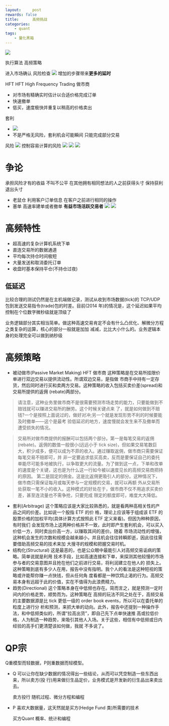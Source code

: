 ```yaml
---
layout:     post
rewards: false
title:      高频挑战
categories:
    - quant
tags:
    - 量化黑箱
---
```


![](https://ws1.sinaimg.cn/large/006tNbRwgy1fv7q77x2n3j313w14m4cq.jpg)

执行算法 高频策略

进入市场确认 风险检查
![](https://ws1.sinaimg.cn/large/006tNbRwgy1fv7r2s93rkj31k00ewq7f.jpg)
增加的步骤带来**更多的延时**

HFT HFT High Frequency Trading
做市商 
- 对市场有精确实时估计以合适价格完成订单
- 快速撤单
- 低买，速度极快并重复以稍高的价格卖出

套利
- ![](https://ws4.sinaimg.cn/large/006tNbRwgy1fv816sh9anj31kw0e4dn8.jpg)
- 不是严格无风险，套利机会可能瞬间 只能完成部分交易

风险
![](https://ws1.sinaimg.cn/large/006tNbRwgy1fv82hzz12yj31kw0l6ak8.jpg)
控制容易计算的风险
![](https://ws1.sinaimg.cn/large/006tNbRwgy1fv82ovfwkwj31j81b4tw2.jpg)
![](https://ws2.sinaimg.cn/large/006tNbRwgy1fv899ucsnej31cy0m8k06.jpg)
![](https://ws1.sinaimg.cn/large/006tNbRwgy1fv89c7jfyrj31cg12qww7.jpg)


# 争论
承担风险才有的收益 不叫不公平
在其他拥有相同想法的人之前获得头寸 保持获利退出头寸

- 老鼠仓
利用客户订单信息 在客户之前进行相同的操作
- 塞单
高速率建单或者撤单  **有益市场活跃交易者**
![](https://ws1.sinaimg.cn/large/006tNbRwgy1fv8w3ffgrdj31kw0flwng.jpg)
![](https://ws3.sinaimg.cn/large/006tNbRwgy1fv8w3o1kldj31kw09udlf.jpg)


# 高频特性
- 超高速的复杂计算机系统下单
- 直连交易所的数据通道
- 平均每次持仓时间极短
- 大量发送和取消委托订单
- 收盘时基本保持平仓(不持仓过夜)

## 低延迟
比较合理的测试仍然是在主机端做记录，测试从收到市场数据(tick)的 TCP/UDP 包到发送交易指令(trade)包的时差。目前(2014 年)的情况是，这个延迟如果平均控制在个位数字微秒级就是顶级了

业务逻辑部分其实相当简单。做这种高速交易肯定不会有什么凸优化、解微分方程之类复杂的运算，核心的部分一般就是加加 减减，比比大小什么的。业务逻辑本身的处理完全可以做到纳秒级

# 高频策略
 - 被动做市(Passive Market Making)
  HFT 做市商
  这种策略是在交易所挂限价单进行双边交易以提供流动性。所谓双边交易，是指做 市商手中持有一定存货，然后同时进行买和卖两方交易。这种策略的收入包括买卖价差(spread)和交易所提供的返佣 (rebate)两部分。

>请注意，这种业务里做市商不是很需要预测市场走势的能力，只要能做到不赔钱就可以赚进交易所的酬劳。这个时候关键点来 了，就是如何做到不赔钱?一个是按照上面说过的，做好对冲;另一个就是发现形势不利的时候要能及时撤单——这个是最考 验低延迟的地方，速度慢就会发生来不及撤单而遭受损失的情况。

>交易所对做市商提供的报酬可以包括两个部分。第一是每笔交易的返佣(rebate)。返佣的数值一般很小(远远小于 tick size)，但如果交易笔数巨大，积少成多，便可以成为不菲的收入。通过赚取返佣，做市商只需要保证每笔交易不赔即可，并 非一定要追求低买高卖，反而是要保证自己的委托单能尽可能多地被执行，以争取更大的流量。为了做到这一点，下单和改单 的速度是个关键，这也是为什么这一行如今被以速度见长的高频交易商把持的原因。
第二是固定的佣金。这是比返佣更吸引人的部分。这种情况下，做市商只需保证每月或每天参与一定规模的交易，就可以再额 外从交易所处获取一笔不小的收入。这种模式的好处在于，做市商不仅不用追求买卖价差，甚至连流量也不需争抢，只要完成 限定的额度即可，难度大大降低。


- 套利(Arbitrage) 
  这个策略应该是大家比较熟悉的，就是看两种高相关性的产品之间的价差。比如说一个股指 ETF 的价 格，理论上应该等于组成该 ETF 的股票价格的加权平均(具体计算方式按照此 ETF 定义来看)。但因为种种原因，有时我们 会发现市场上这两种价格并不一致，此时即产生套利机会，可以买入价低一方，同时卖出价高一方，以赚取其间的差价。随着 市场流动性的增强，这种机会发生的次数和规模会越来越小，并且机会往往转瞬即逝，因此往往需要借助高频交易的技术来加 大搜寻的规模和把握交易时机。
- 结构化(Structural)
  这是最恶的，也是公众眼中最能引人对高频交易诟病的策略。简单说就是利用 技术手段，比如高速连接和下单，来探测其他较慢的市场参与者的交易意图并且抢在他们之前进行交易，将利润建立在他人的 损失上。这种策略到底有多少人在用，报告中没有指明。我个人的看法是这种短视的策略或许能帮你赚一点快钱，但从任何角 度看都是一种饮鸩止渴的行为。高频交易本身有远超于此的价值，实在不值得为此浪费精力。
- 趋势(Directional)
  这个策略本身在中低频也存在。简而言之，就是预测一定时间内的价格走势，顺势而为。这种策略在 高频的玩法不同之处在于，高频交易的主要数据源是比 tick 更低一级的 order book events，所以可以在委托单的粒度上进行分 析和预测，来抓大单的动向。此外，报告中还提到一种操作手法，和中低频类似的，所谓“拉高出货”，即自己先下点单快速推 高或拉低价格，人为制造一种趋势，来吸引其他人入场。关于这些，相信有中低频或日内经验的高手们更清楚该如何做，我就 不多说了。

# QP宗
Q重模型而轻数据，P则重数据而轻模型。

- Q 
  可以让你在缺少数据的情况得出一些结论，从而可以凭空制造一些东西出来，所以卖方(投 行)用来做衍生品定价，业务模式是开发新的衍生品出来卖出去。

  卖方投行
  随机过程、微分方程和编程

- P
  喜欢大数据量，这天然就是买方(Hedge Fund 类)所需要的技术

  买方Quant 
  概率、统计和编程